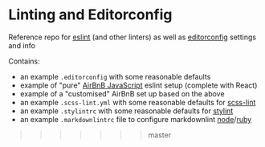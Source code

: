 # Linting and Editorconfig

Reference repo for [eslint][eslint] (and other linters) as well as [editorconfig][editorconfig]
settings and info

Contains:

- an example `.editorconfig` with some reasonable defaults
- example of "pure" [AirBnB JavaScript][airbnb] eslint setup (complete with React)
- example of a "customised" AirBnB set up based on the above
- an example `.scss-lint.yml` with some reasonable defaults for [scss-lint](https://github.com/brigade/scss-lint)
- an example `.stylintrc` with some reasonable defaults for [stylint](https://github.com/rossPatton/stylint)
- an example `.markdownlintrc` file to configure markdownlint [node](https://github.com/DavidAnson/markdownlint)/[ruby](https://github.com/mivok/markdownlint)
>>>>>>> master

[eslint]: http://eslint.org
[editorconfig]: http://editorconfig.org
[airbnb]: https://github.com/airbnb/javascript
